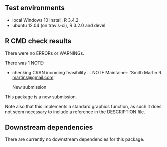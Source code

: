 ## Test environments
* local Windows 10 install, R 3.4.2
* ubuntu 12.04 (on travis-ci), R 3.2.0 and devel

## R CMD check results
There were no ERRORs or WARNINGs.

There was 1 NOTE:

* checking CRAN incoming feasibility ... NOTE
  Maintainer: 'Smith Martin R. <martins@gmail.com>'
  
  New submission
  
This package is a new submission.

Note also that this implements a standard graphics function,
as such it does not seem necessary to include a reference in the
DESCRIPTION file.

## Downstream dependencies
There are currently no downstream dependencies for this package.
